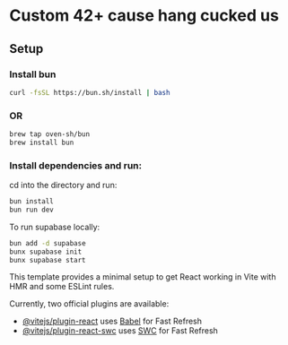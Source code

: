 # Custom 42+ cause hang cucked us


## Setup

### Install bun

```bash
curl -fsSL https://bun.sh/install | bash
```

### OR

```bash
brew tap oven-sh/bun
brew install bun
```

### Install dependencies and run:

cd into the directory and run:

```bash
bun install
bun run dev
```

To run supabase locally:

```bash
bun add -d supabase
bunx supabase init
bunx supabase start
```

This template provides a minimal setup to get React working in Vite with HMR and some ESLint rules.

Currently, two official plugins are available:

- [@vitejs/plugin-react](https://github.com/vitejs/vite-plugin-react/blob/main/packages/plugin-react/README.md) uses [Babel](https://babeljs.io/) for Fast Refresh
- [@vitejs/plugin-react-swc](https://github.com/vitejs/vite-plugin-react-swc) uses [SWC](https://swc.rs/) for Fast Refresh

